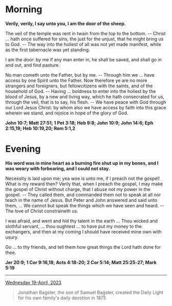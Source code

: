 # Morning

**Verily, verily, I say unto you, I am the door of the sheep.**
 
The veil of the temple was rent in twain from the top to the bottom. -- Christ ... hath once suffered for sins, the just for the unjust, that he might bring us to God. -- The way into the holiest of all was not yet made manifest, while as the first tabernacle was yet standing.
 
I am the door: by me if any man enter in, he shall be saved, and shall go in and out, and find pasture.
 
No man cometh unto the Father, but by me. -- Through him we ... have access by one Spirit unto the Father. Now therefore ye are no more strangers and foreigners, but fellowcitizens with the saints, and of the household of God. -- Having ... boldness to enter into the holiest by the blood of Jesus, by a new and living way, which he hath consecrated for us, through the veil, that is to say, his flesh. -- We have peace with God through our Lord Jesus Christ: by whom also we have access by faith into this grace wherein we stand, and rejoice in hope of the glory of God.  

**John 10:7; Matt 27:51; 1 Pet 3:18; Heb 9:8; John 10:9; John 14:6; Eph 2:15,19; Heb 10:19,20; Rom 5:1,2**

# Evening

**His word was in mine heart as a burning fire shut up in my bones, and I was weary with forbearing, and I could not stay.**
 
Necessity is laid upon me; yea woe is unto me, if I preach not the gospel! What is my reward then? Verily that, when I preach the gospel, I may make the gospel of Christ without charge, that I abuse not my power in the gospel. -- They called them, and commanded them not to speak at all nor teach in the name of Jesus. But Peter and John answered and said unto them, ... We cannot but speak the things which we have seen and heard. -- The love of Christ constraineth us.
 
I was afraid, and went and hid thy talent in the earth ... Thou wicked and slothful servant, ... thou oughtest ... to have put my money to the exchangers, and then at my coming I should have received mine own with usury.
 
Go ... to thy friends, and tell them how great things the Lord hath done for thee.  

**Jer 20:9; 1 Cor 9:16,18; Acts 4:18‑20; 2 Cor 5:14; Matt 25:25‑27; Mark 5:19**

---

[Wednesday 19-April, 2023](https://t.me/s/daily_light)

> Jonathan Bagster, the son of Samuel Bagster, created the Daily Light for his own family's daily devotion in 1875

